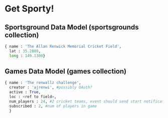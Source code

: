 # Get Sporty!

## Sportsground Data Model (sportsgrounds collection)
```python
{ name : 'The Allan Renwick Memorial Cricket Field',
  lat : 35.2809,
  long : 149.1300}
```

## Games Data Model (games collection)

```python
{ name : 'The renwallz challenge',
  creator : 'ajrenwi', #possibly OAuth?
  active : True,
  loc : <ref to field>,
  num_players : 24, #2 cricket teams, event should send start notification to players once it hits this amount
  subscribed : 2, #num of players in game
  }
```
